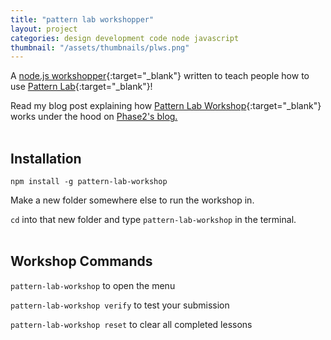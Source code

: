 ```yaml
---
title: "pattern lab workshopper"
layout: project
categories: design development code node javascript
thumbnail: "/assets/thumbnails/plws.png"
---
```


A [node.js workshopper](https://www.npmjs.com/package/pattern-lab-workshop){:target="_blank"} written to teach people how to use [Pattern Lab](http://patternlab.io){:target="_blank"}!

Read my blog post explaining how [Pattern Lab Workshop](https://www.npmjs.com/package/pattern-lab-workshop){:target="_blank"} works under the hood on <a href='https://www.phase2technology.com/blog/building-pattern-lab-workshop/'>Phase2's blog.</a>
<br>
<br>

## Installation
`npm install -g pattern-lab-workshop`

Make a new folder somewhere else to run the workshop in.

`cd` into that new folder and type `pattern-lab-workshop` in the terminal.
<br>
<br>



## Workshop Commands
`pattern-lab-workshop` to open the menu

`pattern-lab-workshop verify` to test your submission

`pattern-lab-workshop reset` to clear all completed lessons
